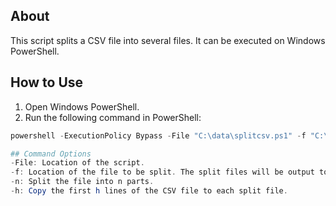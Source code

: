## About
This script splits a CSV file into several files. It can be executed on Windows PowerShell.

## How to Use
1. Open Windows PowerShell.
2. Run the following command in PowerShell:
```powershell
powershell -ExecutionPolicy Bypass -File "C:\data\splitcsv.ps1" -f "C:\data\testfile.csv" -n 2 -h 4

## Command Options
-File: Location of the script.
-f: Location of the file to be split. The split files will be output to the same directory.
-n: Split the file into n parts.
-h: Copy the first h lines of the CSV file to each split file.